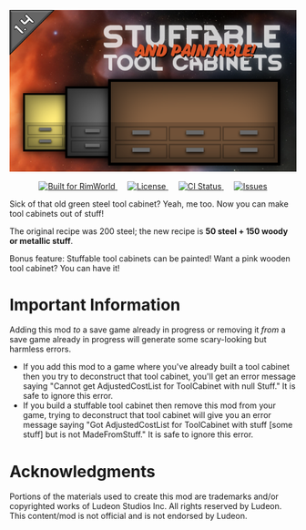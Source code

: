 <p align="center">
<img alt="" src="About/Preview.png">
</p>

<p align="center">
  <a href="https://rimworldgame.com/">
    <img alt="Built for RimWorld" src="https://img.shields.io/badge/dynamic/xml?url=https%3A%2F%2Fraw.githubusercontent.com%2FCaptainArbitrary%2FStuffableToolCabinets%2Fmain%2FAbout%2FAbout.xml&query=%2FModMetaData%2FsupportedVersions%2Fli%5Blast()%5D&label=Built%20for%20RimWorld&style=for-the-badge" />
  </a>
&emsp;
  <a href="LICENSE">
    <img alt="License" src="https://img.shields.io/github/license/CaptainArbitrary/StuffableToolCabinets?style=for-the-badge" />
  </a>
&emsp;
  <a href="https://github.com/CaptainArbitrary/StuffableToolCabinets/actions/workflows/ci.yml">
    <img alt="CI Status" src="https://img.shields.io/github/actions/workflow/status/CaptainArbitrary/StuffableToolCabinets/ci.yml?style=for-the-badge&label=CI" />
  </a>
&emsp;
  <a href="https://github.com/CaptainArbitrary/StuffableToolCabinets/issues">
    <img alt="Issues" src="https://img.shields.io/github/issues/CaptainArbitrary/StuffableToolCabinets?style=for-the-badge" />
  </a>
</p>

Sick of that old green steel tool cabinet? Yeah, me too. Now you can make tool cabinets out of stuff!

The original recipe was 200 steel; the new recipe is **50 steel + 150 woody or metallic stuff**.

Bonus feature: Stuffable tool cabinets can be painted! Want a pink wooden tool cabinet? You can have it!

# Important Information

Adding this mod _to_ a save game already in progress or removing it _from_ a save game already in progress will generate some scary-looking but harmless errors.

- If you add this mod to a game where you've already built a tool cabinet then you try to deconstruct that tool cabinet, you'll get an error message saying "Cannot get AdjustedCostList for ToolCabinet with null Stuff." It is safe to ignore this error.
- If you build a stuffable tool cabinet then remove this mod from your game, trying to deconstruct that tool cabinet will give you an error message saying "Got AdjustedCostList for ToolCabinet with stuff [some stuff] but is not MadeFromStuff." It is safe to ignore this error.

# Acknowledgments
Portions of the materials used to create this mod are trademarks and/or copyrighted works of Ludeon Studios Inc. All rights reserved by Ludeon. This content/mod is not official and is not endorsed by Ludeon.
